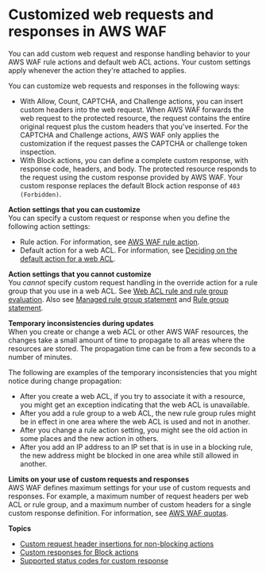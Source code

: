 # Customized web requests and responses in AWS WAF<a name="waf-custom-request-response"></a>

You can add custom web request and response handling behavior to your AWS WAF rule actions and default web ACL actions\. Your custom settings apply whenever the action they're attached to applies\. 

You can customize web requests and responses in the following ways: 
+ With Allow, Count, CAPTCHA, and Challenge actions, you can insert custom headers into the web request\. When AWS WAF forwards the web request to the protected resource, the request contains the entire original request plus the custom headers that you've inserted\. For the CAPTCHA and Challenge actions, AWS WAF only applies the customization if the request passes the CAPTCHA or challenge token inspection\.
+ With Block actions, you can define a complete custom response, with response code, headers, and body\. The protected resource responds to the request using the custom response provided by AWS WAF\. Your custom response replaces the default Block action response of `403 (Forbidden)`\.

**Action settings that you can customize**  
You can specify a custom request or response when you define the following action settings: 
+ Rule action\. For information, see [AWS WAF rule action](waf-rule-action.md)\.
+ Default action for a web ACL\. For information, see [Deciding on the default action for a web ACL](web-acl-default-action.md)\.

**Action settings that you cannot customize**  
You *cannot* specify custom request handling in the override action for a rule group that you use in a web ACL\. See [Web ACL rule and rule group evaluation](web-acl-processing.md)\. Also see [Managed rule group statement](waf-rule-statement-type-managed-rule-group.md) and [Rule group statement](waf-rule-statement-type-rule-group.md)\.

**Temporary inconsistencies during updates**  
When you create or change a web ACL or other AWS WAF resources, the changes take a small amount of time to propagate to all areas where the resources are stored\. The propagation time can be from a few seconds to a number of minutes\. 

The following are examples of the temporary inconsistencies that you might notice during change propagation: 
+ After you create a web ACL, if you try to associate it with a resource, you might get an exception indicating that the web ACL is unavailable\. 
+ After you add a rule group to a web ACL, the new rule group rules might be in effect in one area where the web ACL is used and not in another\.
+ After you change a rule action setting, you might see the old action in some places and the new action in others\. 
+ After you add an IP address to an IP set that is in use in a blocking rule, the new address might be blocked in one area while still allowed in another\.

**Limits on your use of custom requests and responses**  
AWS WAF defines maximum settings for your use of custom requests and responses\. For example, a maximum number of request headers per web ACL or rule group, and a maximum number of custom headers for a single custom response definition\. For information, see [AWS WAF quotas](limits.md)\.

**Topics**
+ [Custom request header insertions for non\-blocking actions](customizing-the-incoming-request.md)
+ [Custom responses for Block actions](customizing-the-response-for-blocked-requests.md)
+ [Supported status codes for custom response](customizing-the-response-status-codes.md)